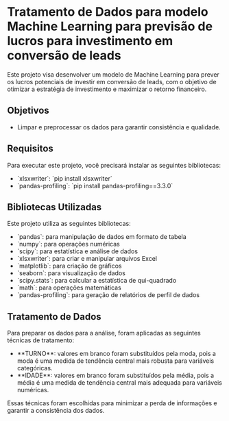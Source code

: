 <!DOCTYPE html> <html> <body> <h1>Tratamento de Dados para modelo Machine Learning para previsão de lucros para investimento em conversão de leads</h1> <p>Este projeto visa desenvolver um modelo de Machine Learning para prever os lucros potenciais de investir em conversão de leads, com o objetivo de otimizar a estratégia de investimento e maximizar o retorno financeiro.</p> <h2>Objetivos</h2> <ul> <li>Limpar e preprocessar os dados para garantir consistência e qualidade.</li> </ul> <h2>Requisitos</h2> <p>Para executar este projeto, você precisará instalar as seguintes bibliotecas:</p> <ul> <li>`xlsxwriter`: `pip install xlsxwriter`</li> <li>`pandas-profiling`: `pip install pandas-profiling==3.3.0`</li> </ul> <h2>Bibliotecas Utilizadas</h2> <p>Este projeto utiliza as seguintes bibliotecas:</p> <ul> <li>`pandas`: para manipulação de dados em formato de tabela</li> <li>`numpy`: para operações numéricas</li> <li>`scipy`: para estatística e análise de dados</li> <li>`xlsxwriter`: para criar e manipular arquivos Excel</li> <li>`matplotlib`: para criação de gráficos</li> <li>`seaborn`: para visualização de dados</li> <li>`scipy.stats`: para calcular a estatística de qui-quadrado</li> <li>`math`: para operações matemáticas</li> <li>`pandas-profiling`: para geração de relatórios de perfil de dados</li> </ul> <h2>Tratamento de Dados</h2> <p>Para preparar os dados para a análise, foram aplicadas as seguintes técnicas de tratamento:</p> <ul> <li>**TURNO**: valores em branco foram substituídos pela moda, pois a moda é uma medida de tendência central mais robusta para variáveis categóricas.</li> <li>**IDADE**: valores em branco foram substituídos pela média, pois a média é uma medida de tendência central mais adequada para variáveis numéricas.</li> </ul> <p>Essas técnicas foram escolhidas para minimizar a perda de informações e garantir a consistência dos dados.</p> </body> </html>

